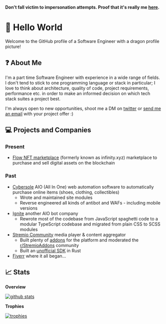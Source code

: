 **Don't fall victim to impersonation attempts. Proof that it's really me [here](https://gist.github.com/sleeyax/9a11e158f3313826eb75ace6afee23d2).**

# :wave: Hello World
Welcome to the GitHub profile of a Software Engineer with a dragon profile picture!

## :question: About Me
I'm a part time Software Engineer with experience in a wide range of fields. I don't tend to stick to one programming language or stack in particular; I love to think about architecture, quality of code, project requirements, performance etc. in order to make an informed decision on which tech stack suites a project best. 

I'm always open to new opportunities, shoot me a DM on [twitter](https://twitter.com/sleeyax) or [send me an email](mailto:yourd3veloper@gmail.com) with your project offer :) 

## 💻 Projects and Companies

### Present
- [Flow NFT marketplace](https://twitter.com/flowdotso) (formerly known as infinity.xyz) marketplace to purchase and sell digital assets on the blockchain

### Past
- [Cybersole](https://twitter.com/CyberSole) AIO (All In One) web automation software to automatically purchase online items (shoes, clothing, collectibles)
  - Wrote and maintained site modules
  - Reverse engineered all kinds of antibot and WAFs - including mobile versions
- [Ignite](https://twitter.com/lgnite) another AIO bot company 
  - Rewrote most of the codebase from JavaScript spaghetti code to a modular TypeScript codebase and migrated from plain CSS to SCSS modules
- [Stremio Community](https://www.stremio.com/) media player & content aggregator
  - Built plenty of [addons](https://github.com/sleeyax/stremio-addons) for the platform and moderated the [r/StremioAddons](https://www.reddit.com/r/stremioaddons) community
  - Built an [unofficial SDK](https://github.com/sleeyax/stremio-addon-sdk) in Rust
- [Fiverr](https://www.fiverr.com/sleeyax) where it all began...

## :chart_with_upwards_trend:  Stats
**Overview**

[![github stats](https://github-readme-stats.vercel.app/api?username=sleeyax&count_private=true&show_icons=true&hide_title=true&theme=dracula)](https://github.com/anuraghazra/github-readme-stats)

**Trophies**

[![trophies](https://github-profile-trophy.vercel.app/?username=sleeyax&theme=onedark&column=-1)](https://github.com/ryo-ma/github-profile-trophy)
